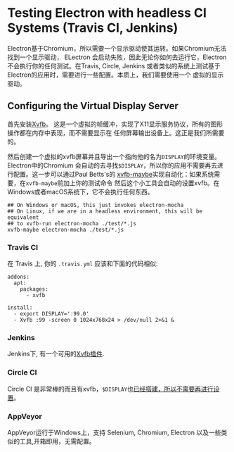 # Testing Electron with headless CI Systems (Travis CI, Jenkins)

Electron基于Chromium，所以需要一个显示驱动使其运转。如果Chromium无法找到一个显示驱动，
ELectron 会启动失败，因此无论你如何去运行它，Electron不会执行你的任何测试。在Travis, Circle, 
Jenkins 或者类似的系统上测试基于Electron的应用时，需要进行一些配置。本质上，我们需要使用一个
虚拟的显示驱动。

## Configuring the Virtual Display Server

首先安装[Xvfb](https://en.wikipedia.org/wiki/Xvfb)。
这是一个虚拟的帧缓冲，实现了X11显示服务协议，所有的图形操作都在内存中表现，而不需要显示在
任何屏幕输出设备上。这正是我们所需要的。

然后创建一个虚拟的xvfb屏幕并且导出一个指向他的名为`DISPLAY`的环境变量。Electron中的Chromium
会自动的去寻找`$DISPLAY`，所以你的应用不需要再去进行配置。这一步可以通过Paul Betts's的
[xvfb-maybe](https://github.com/paulcbetts/xvfb-maybe)实现自动化：如果系统需要，在`xvfb-maybe`前加上你的测试命令
然后这个小工具会自动的设置xvfb。在Windows或者macOS系统下，它不会执行任何东西。

```
## On Windows or macOS, this just invokes electron-mocha
## On Linux, if we are in a headless environment, this will be equivalent
## to xvfb-run electron-mocha ./test/*.js
xvfb-maybe electron-mocha ./test/*.js
```

### Travis CI

在 Travis 上, 你的 `.travis.yml` 应该和下面的代码相似:

```
addons:
  apt:
    packages:
      - xvfb

install:
  - export DISPLAY=':99.0'
  - Xvfb :99 -screen 0 1024x768x24 > /dev/null 2>&1 &
```

### Jenkins

Jenkins下, 有一个可用的[Xvfb插件](https://wiki.jenkins-ci.org/display/JENKINS/Xvfb+Plugin).

### Circle CI

Circle CI 是非常棒的而且有xvfb，`$DISPLAY`也[已经搭建，所以不需要再进行设置](https://circleci.com/docs/environment#browsers)。

### AppVeyor

AppVeyor运行于Windows上，支持 Selenium, Chromium, Electron 以及一些类似的工具,开箱即用，无需配置。
